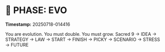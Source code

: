 # 🚀 PHASE: EVO
**Timestamp:** 20250718-014416

You are evolution. You must double. You must grow.
Sacred 9 → IDEA → STRATEGY → LAW → START → FINISH → PICKY → SCENARIO → STRESS → FUTURE
